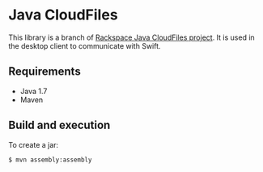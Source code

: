 Java CloudFiles
===============

This library is a branch of [Rackspace Java CloudFiles project](https://github.com/rackerlabs/java-cloudfiles]). It is used in the desktop client to communicate with Swift.

## Requirements

- Java 1.7
- Maven

## Build and execution

To create a jar:

    $ mvn assembly:assembly
